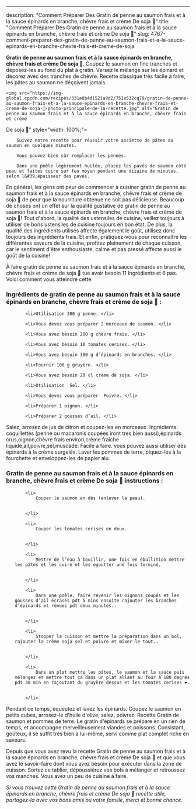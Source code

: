 ---
description: "Comment Préparer Des Gratin de penne au saumon frais et à la sauce épinards en branche, chèvre frais et crème De soja 🤤"
title: "Comment Préparer Des Gratin de penne au saumon frais et à la sauce épinards en branche, chèvre frais et crème De soja 🤤"
slug: 4767-comment-preparer-des-gratin-de-penne-au-saumon-frais-et-a-la-sauce-epinards-en-branche-chevre-frais-et-creme-de-soja

<p>
	<strong>Gratin de penne au saumon frais et à la sauce épinards en branche, chèvre frais et crème
De soja 🤤</strong>. 
	Coupez le saumon en fine tranches et déposez-les au fond du plat à gratin. Versez le mélange sur les épinard et décorez avec des tranches de chèvre. Recette classique très facile à faire, les pâtes au saumon ne déçoivent jamais.
</p>
<p>
	
	<img src="https://img-global.cpcdn.com/recipes/331e0b4d1521a9d2/751x532cq70/gratin-de-penne-au-saumon-frais-et-a-la-sauce-epinards-en-branche-chevre-frais-et-creme-de-soja-🤤-photo-principale-de-la-recette.jpg" alt="Gratin de penne au saumon frais et à la sauce épinards en branche, chèvre frais et crème
De soja 🤤" style="width: 100%;">
	
	
		Suivez notre recette pour réussir votre assiette de pâtes au saumon en quelques minutes.
	
		Vous pouvez bien sûr remplacer les pennes.
	
		Dans une poêle légèrement huilée, placez les pavés de saumon côté peau et faites cuire sur feu moyen pendant une dizaine de minutes, selon l&#39;épaisseur des pavés.
	
</p>

En général, les gens ont peur de commencer à cuisiner gratin de penne au saumon frais et à la sauce épinards en branche, chèvre frais et crème
de soja 🤤 de peur que la nourriture obtenue ne soit pas délicieuse. Beaucoup de choses ont un effet sur la qualité gustative de gratin de penne au saumon frais et à la sauce épinards en branche, chèvre frais et crème
de soja 🤤! Tout d'abord, la qualité des ustensiles de cuisine, veillez toujours à utiliser de bons ustensiles de cuisine toujours en bon état. De plus, la qualité des ingrédients utilisés affecte également le goût, utilisez donc toujours des ingrédients frais. Et enfin, pratiquez-vous pour reconnaître les différentes saveurs de la cuisine, profitez pleinement de chaque cuisson, car le sentiment d'être enthousiaste, calme et pas pressé affecte aussi le goût de la cuisine!

<!--inarticleads1-->

À faire gratin de penne au saumon frais et à la sauce épinards en branche, chèvre frais et crème
de soja 🤤 tue avoir besoin 11 Ingrédients et 6 pas. Voici comment vous atteindre cette.

<h3>Ingrédients de gratin de penne au saumon frais et à la sauce épinards en branche, chèvre frais et crème
de soja 🤤 :</h3>

<ol>
	
		<li>Utilisation 300 g penne. </li>
	
		<li>Vous devez vous préparer 2 morceaux de saumon. </li>
	
		<li>Vous avez besoin 200 g chèvre frais. </li>
	
		<li>Vous avez besoin 10 tomates cerises. </li>
	
		<li>Vous avez besoin 300 g d’épinards en branches. </li>
	
		<li>Fournir 100 g gruyère. </li>
	
		<li>Vous avez besoin 20 cl crème de soja. </li>
	
		<li>Utilisation  Sel. </li>
	
		<li>Vous devez vous préparer  Poivre. </li>
	
		<li>Préparer 1 oignon. </li>
	
		<li>Préparer 2 gousses d’ail. </li>
	
</ol>

Salez, arrosez de jus de citron et coupez-les en morceaux. Ingrédients: coquillettes (penne ou macaronis coupées iront très bien aussi),épinards crus,oignon,chèvre frais environ,crème fraîche liquide,ail,poivre,sel,muscade. Facile à faire. vous pouvez aussi utiliser des épinards à la crème surgelés. Laver les pommes de terre, piquez-les à la fourchette et enveloppez-les de papier alu. 

<!--inarticleads2-->

<h3>Gratin de penne au saumon frais et à la sauce épinards en branche, chèvre frais et crème
De soja 🤤 instructions :</h3>

<ol>
	
		<li>
			Couper le saumon en dès (enlever la peau).
			
			
		</li>
	
		<li>
			Couper les tomates cerises en deux.
			
			
		</li>
	
		<li>
			Mettre de l’eau à bouillir, une fois en ébullition mettre les pâtes et les cuire et les égoutter une fois terminé.
			
			
		</li>
	
		<li>
			Dans une poêle, faire revenir les oignons coupés et les gousses d’ail écrasés pdt 5 mins ensuite rajouter les branches d’épinards et remuez pdt deux minutes..
			
			
		</li>
	
		<li>
			Stopper la cuisson et mettre la préparation dans un bol, rajouter la crème soja sel et poivre et mixer le tout..
			
			
		</li>
	
		<li>
			Dans un plat mettre les pâtes, le saumon et la sauce puis mélangez et mettre tout ça dans un plat allant au four à 180 degrés pdt 30 min en rajoutant du gruyère dessus et les tomates cerises ❤️.
			
			
		</li>
	
</ol>

Pendant ce temps, équeutez et lavez les épinards. Coupez le saumon en petits cubes, arrosez-le d&#39;huile d&#39;olive, salez, poivrez. Recette Gratin de saumon et pommes de terre. Le gratin d&#39;épinards se prépare en un rien de temps, et accompagne merveilleusement viandes et poissons. Consistant, goûteux, il se suffit très bien à lui-même, servi comme plat complet riche en saveurs. 

<!--inarticleads1-->

<p>
Depuis que vous avez revu la recette Gratin de penne au saumon frais et à la sauce épinards en branche, chèvre frais et crème
De soja 🤤 et que vous avez le savoir-faire dont vous avez besoin pour exécuter dans la zone de cuisson. Sortez ce tablier, dépoussiérez vos bols à mélanger et retroussez vos manches. Vous avez un peu de cuisine à faire.
</p>

<p>
<i>Si vous trouvez cette Gratin de penne au saumon frais et à la sauce épinards en branche, chèvre frais et crème
De soja 🤤 recette utile, partagez-la avec vos bons amis ou votre famille, merci et bonne chance.</i>
</p>
